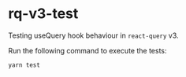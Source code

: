 # rq-v3-test

Testing useQuery hook behaviour in `react-query` v3.

Run the following command to execute the tests:
```
yarn test
```
